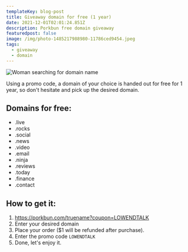 ```yaml
---
templateKey: blog-post
title: Giveaway domain for free (1 year)
date: 2021-12-01T02:01:24.851Z
description: Porkbun free domain giveaway
featuredpost: false
image: /img/photo-1485217988980-11786ced9454.jpeg
tags:
  - giveaway
  - domain
---
```


![Woman searching for domain name](/img/photo-1485217988980-11786ced9454.jpeg)

Using a promo code, a domain of your choice is handed out for free for 1 year, so don't hesitate and pick up the desired domain.

## Domains for free:

- .live
- .rocks
- .social
- .news
- .video
- .email
- .ninja
- .reviews
- .today
- .finance
- .contact

## How to get it:

1. https://porkbun.com/truename?coupon=LOWENDTALK
2. Enter your desired domain
3. Place your order ($1 will be refunded after purchase).
4. Enter the promo code `LOWENDTALK`
5. Done, let's enjoy it.
